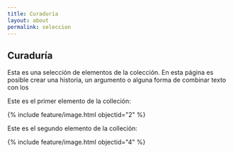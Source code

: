 ```yaml
---
title: Curaduría
layout: about
permalink: seleccion
---
```

## Curaduría

Esta es una selección de elementos de la colección. En esta página es posible crear una historia, un argumento o alguna forma de combinar texto con los 

Este es el primer elemento de la colleción:

{% include feature/image.html objectid="2" %}

Este es el segundo elemento de la colleción:

{% include feature/image.html objectid="4" %}
